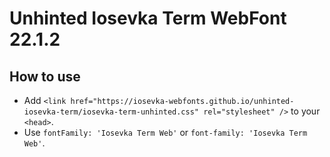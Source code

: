 # Unhinted Iosevka Term WebFont 22.1.2

## How to use

- Add `<link href="https://iosevka-webfonts.github.io/unhinted-iosevka-term/iosevka-term-unhinted.css" rel="stylesheet" />` to your `<head>`.
- Use `fontFamily: 'Iosevka Term Web'` or `font-family: 'Iosevka Term Web'`.
